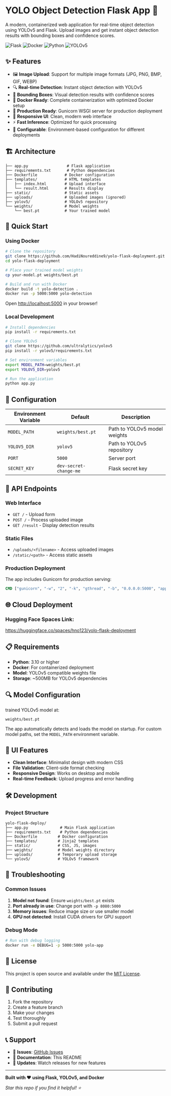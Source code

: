 # YOLO Object Detection Flask App 🚀

A modern, containerized web application for real-time object detection using YOLOv5 and Flask. Upload images and get instant object detection results with bounding boxes and confidence scores.

![Flask](https://img.shields.io/badge/Flask-000000?style=for-the-badge&logo=flask&logoColor=white)
![Docker](https://img.shields.io/badge/Docker-2496ED?style=for-the-badge&logo=docker&logoColor=white)
![Python](https://img.shields.io/badge/Python-3.10+-3776AB?style=for-the-badge&logo=python&logoColor=white)
![YOLOv5](https://img.shields.io/badge/YOLOv5-FF6B35?style=for-the-badge&logo=ultralytics&logoColor=white)

## ✨ Features

- 🖼️ **Image Upload**: Support for multiple image formats (JPG, PNG, BMP, GIF, WEBP)
- 🔍 **Real-time Detection**: Instant object detection with YOLOv5
- 🎯 **Bounding Boxes**: Visual detection results with confidence scores
- 🐳 **Docker Ready**: Complete containerization with optimized Docker setup
- 🚀 **Production Ready**: Gunicorn WSGI server for production deployment
- 📱 **Responsive UI**: Clean, modern web interface
- ⚡ **Fast Inference**: Optimized for quick processing
- 🔧 **Configurable**: Environment-based configuration for different deployments

## 🏗️ Architecture

```
├── app.py                 # Flask application
├── requirements.txt       # Python dependencies
├── Dockerfile            # Docker configuration
├── templates/            # HTML templates
│   ├── index.html        # Upload interface
│   └── result.html       # Results display
├── static/               # Static assets
├── uploads/              # Uploaded images (ignored)
├── yolov5/               # YOLOv5 repository
└── weights/              # Model weights
    └── best.pt           # Your trained model
```

## 🚀 Quick Start

### Using Docker 

```bash
# Clone the repository
git clone https://github.com/HadiNoureddine9/yolo-flask-deployment.git
cd yolo-flask-deployment

# Place your trained model weights
cp your-model.pt weights/best.pt

# Build and run with Docker
docker build -t yolo-detection .
docker run -p 5000:5000 yolo-detection
```

Open [http://localhost:5000](http://localhost:5000) in your browser!

### Local Development

```bash
# Install dependencies
pip install -r requirements.txt

# Clone YOLOv5
git clone https://github.com/ultralytics/yolov5
pip install -r yolov5/requirements.txt

# Set environment variables
export MODEL_PATH=weights/best.pt
export YOLOV5_DIR=yolov5

# Run the application
python app.py
```

## 🔧 Configuration

| Environment Variable | Default | Description |
|---------------------|---------|-------------|
| `MODEL_PATH` | `weights/best.pt` | Path to YOLOv5 model weights |
| `YOLOV5_DIR` | `yolov5` | Path to YOLOv5 repository |
| `PORT` | `5000` | Server port |
| `SECRET_KEY` | `dev-secret-change-me` | Flask secret key |

## 📡 API Endpoints

### Web Interface
- `GET /` - Upload form
- `POST /` - Process uploaded image
- `GET /result` - Display detection results

### Static Files
- `/uploads/<filename>` - Access uploaded images
- `/static/<path>` - Access static assets


### Production Deployment

The app includes Gunicorn for production serving:

```dockerfile
CMD ["gunicorn", "-w", "2", "-k", "gthread", "-b", "0.0.0.0:5000", "app:app"]
```

## 🌐 Cloud Deployment

### Hugging Face Spaces Link:
https://huggingface.co/spaces/hno123/yolo-flask-deployment


## 📋 Requirements

- **Python**: 3.10 or higher
- **Docker**: For containerized deployment
- **Model**: YOLOv5 compatible weights file
- **Storage**: ~500MB for YOLOv5 dependencies

## 🔍 Model Configuration

 trained YOLOv5 model at:
```
weights/best.pt
```

The app automatically detects and loads the model on startup. For custom model paths, set the `MODEL_PATH` environment variable.

## 🎨 UI Features

- **Clean Interface**: Minimalist design with modern CSS
- **File Validation**: Client-side format checking
- **Responsive Design**: Works on desktop and mobile
- **Real-time Feedback**: Upload progress and error handling

## 🛠️ Development

### Project Structure
```
yolo-flask-deploy/
├── app.py              # Main Flask application
├── requirements.txt    # Python dependencies
├── Dockerfile         # Docker configuration
├── templates/         # Jinja2 templates
├── static/            # CSS, JS, images
├── weights/           # Model weights directory
├── uploads/           # Temporary upload storage
└── yolov5/            # YOLOv5 framework
```

## 🚨 Troubleshooting

### Common Issues

1. **Model not found**: Ensure `weights/best.pt` exists
2. **Port already in use**: Change port with `-p 8080:5000`
3. **Memory issues**: Reduce image size or use smaller model
4. **GPU not detected**: Install CUDA drivers for GPU support

### Debug Mode

```bash
# Run with debug logging
docker run -e DEBUG=1 -p 5000:5000 yolo-app
```

## 📄 License

This project is open source and available under the [MIT License](LICENSE).

## 🤝 Contributing

1. Fork the repository
2. Create a feature branch
3. Make your changes
4. Test thoroughly
5. Submit a pull request

## 📞 Support

- 📧 **Issues**: [GitHub Issues](https://github.com/HadiNoureddine9/yolo-flask-deployment/issues)
- 📖 **Documentation**: This README
- 🔧 **Updates**: Watch releases for new features

---

**Built with ❤️ using Flask, YOLOv5, and Docker**

*Star this repo if you find it helpful! ⭐*
